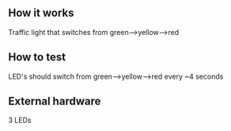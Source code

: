 <!---

This file is used to generate your project datasheet. Please fill in the information below and delete any unused
sections.

You can also include images in this folder and reference them in the markdown. Each image must be less than
512 kb in size, and the combined size of all images must be less than 1 MB.
-->

## How it works

Traffic light that switches from green-->yellow-->red

## How to test

LED's should switch from green-->yellow-->red every ~4 seconds

## External hardware

3 LEDs
